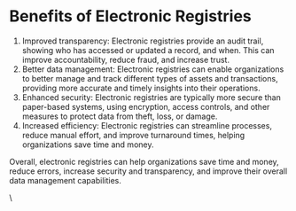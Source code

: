 # Benefits of Electronic Registries

1. Improved transparency: Electronic registries provide an audit trail, showing who has accessed or updated a record, and when. This can improve accountability, reduce fraud, and increase trust.
2. Better data management: Electronic registries can enable organizations to better manage and track different types of assets and transactions, providing more accurate and timely insights into their operations.
3. Enhanced security: Electronic registries are typically more secure than paper-based systems, using encryption, access controls, and other measures to protect data from theft, loss, or damage.
4. Increased efficiency: Electronic registries can streamline processes, reduce manual effort, and improve turnaround times, helping organizations save time and money.

Overall, electronic registries can help organizations save time and money, reduce errors, increase security and transparency, and improve their overall data management capabilities.

\

